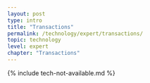 ```yaml
---
layout: post
type: intro
title: "Transactions"
permalink: /technology/expert/transactions/
topic: technology
level: expert
chapter: "Transactions"
---
```


{% include tech-not-available.md %}
